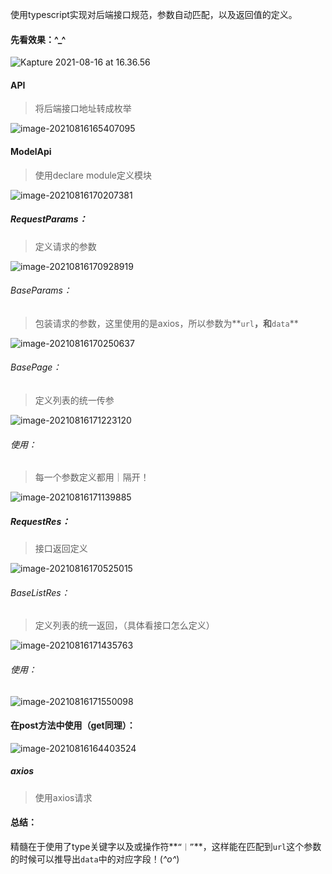 使用typescript实现对后端接口规范，参数自动匹配，以及返回值的定义。

#### 先看效果：^_^

![Kapture 2021-08-16 at 16.36.56](https://tva1.sinaimg.cn/large/008i3skNgy1gtipvcorylg60ic0dy4qv02.gif)

#### API

> 将后端接口地址转成枚举

![image-20210816165407095](https://tva1.sinaimg.cn/large/008i3skNgy1gtiqckucuwj60na0fcwf202.jpg)

#### ModelApi

> 使用declare module定义模块

![image-20210816170207381](https://tva1.sinaimg.cn/large/008i3skNgy1gtiqkx0nn0j60vx0u076e02.jpg)

##### RequestParams：

> 定义请求的参数

![image-20210816170928919](https://tva1.sinaimg.cn/large/008i3skNgy1gtiqsk9gk4j60m80jc74z02.jpg)

###### BaseParams：

> 包装请求的参数，这里使用的是axios，所以参数为**`url`**，和**`data`**

![image-20210816170250637](https://tva1.sinaimg.cn/large/008i3skNgy1gtiqlnmyx8j60ps0ec3yw02.jpg)

###### BasePage：

> 定义列表的统一传参

![image-20210816171223120](https://tva1.sinaimg.cn/large/008i3skNgy1gtiqvlb84wj60iw0gcq3b02.jpg)

###### 使用：

> 每一个参数定义都用｜隔开！

![image-20210816171139885](https://tva1.sinaimg.cn/large/008i3skNgy1gtiquu9pv6j60qu0mcdh602.jpg)

##### RequestRes：

> 接口返回定义

![image-20210816170525015](https://tva1.sinaimg.cn/large/008i3skNgy1gtiqoc0rjrj60og0kcmyc02.jpg)

###### BaseListRes：

> 定义列表的统一返回，（具体看接口怎么定义）

![image-20210816171435763](https://tva1.sinaimg.cn/large/008i3skNgy1gtiqxvuoh0j60m00gcwf102.jpg)

###### 使用：

![image-20210816171550098](https://tva1.sinaimg.cn/large/008i3skNgy1gtiqz6kt16j60ve0fcjrz02.jpg)



#### 在post方法中使用（get同理）：

![image-20210816164403524](https://tva1.sinaimg.cn/large/008i3skNgy1gtiq23zxc5j61iy0u077x02.jpg)

##### axios

> 使用axios请求

#### 总结：

精髓在于使用了type关键字以及或操作符**`“｜”`**，这样能在匹配到`url`这个参数的时候可以推导出`data`中的对应字段！(*^o^*)